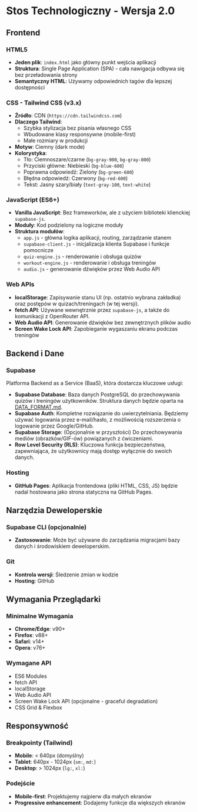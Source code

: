 # Stos Technologiczny - Wersja 2.0

## Frontend

### HTML5
- **Jeden plik**: `index.html` jako główny punkt wejścia aplikacji
- **Struktura**: Single Page Application (SPA) - cała nawigacja odbywa się bez przeładowania strony
- **Semantyczny HTML**: Używamy odpowiednich tagów dla lepszej dostępności

### CSS - Tailwind CSS (v3.x)
- **Źródło**: CDN (`https://cdn.tailwindcss.com`)
- **Dlaczego Tailwind**: 
  - Szybka stylizacja bez pisania własnego CSS
  - Wbudowane klasy responsywne (mobile-first)
  - Małe rozmiary w produkcji
- **Motyw**: Ciemny (dark mode)
- **Kolorystyka**:
  - Tło: Ciemnoszare/czarne (`bg-gray-900`, `bg-gray-800`)
  - Przyciski główne: Niebieski (`bg-blue-600`)
  - Poprawna odpowiedź: Zielony (`bg-green-600`)
  - Błędna odpowiedź: Czerwony (`bg-red-600`)
  - Tekst: Jasny szary/biały (`text-gray-100`, `text-white`)

### JavaScript (ES6+)
- **Vanilla JavaScript**: Bez frameworków, ale z użyciem biblioteki klienckiej `supabase-js`.
- **Moduły**: Kod podzielony na logiczne moduły
- **Struktura modułów**:
  - `app.js` - główna logika aplikacji, routing, zarządzanie stanem
  - `supabase-client.js` - inicjalizacja klienta Supabase i funkcje pomocnicze
  - `quiz-engine.js` - renderowanie i obsługa quizów
  - `workout-engine.js` - renderowanie i obsługa treningów
  - `audio.js` - generowanie dźwięków przez Web Audio API

### Web APIs
- **localStorage**: Zapisywanie stanu UI (np. ostatnio wybrana zakładka) oraz postępów w quizach/treningach (w tej wersji).
- **fetch API**: Używane wewnętrznie przez `supabase-js`, a także do komunikacji z OpenRouter API.
- **Web Audio API**: Generowanie dźwięków bez zewnętrznych plików audio
- **Screen Wake Lock API**: Zapobieganie wygaszaniu ekranu podczas treningów

## Backend i Dane

### Supabase
Platforma Backend as a Service (BaaS), która dostarcza kluczowe usługi:
- **Supabase Database**: Baza danych PostgreSQL do przechowywania quizów i treningów użytkowników. Struktura danych będzie oparta na [DATA_FORMAT.md](DATA_FORMAT.md).
- **Supabase Auth**: Kompletne rozwiązanie do uwierzytelniania. Będziemy używać logowania przez e-mail/hasło, z możliwością rozszerzenia o logowanie przez Google/GitHub.
- **Supabase Storage**: (Opcjonalnie w przyszłości) Do przechowywania mediów (obrazków/GIF-ów) powiązanych z ćwiczeniami.
- **Row Level Security (RLS)**: Kluczowa funkcja bezpieczeństwa, zapewniająca, że użytkownicy mają dostęp wyłącznie do swoich danych.

### Hosting
- **GitHub Pages**: Aplikacja frontendowa (pliki HTML, CSS, JS) będzie nadal hostowana jako strona statyczna na GitHub Pages.

## Narzędzia Deweloperskie

### Supabase CLI (opcjonalnie)
- **Zastosowanie**: Może być używane do zarządzania migracjami bazy danych i środowiskiem deweloperskim.

### Git
- **Kontrola wersji**: Śledzenie zmian w kodzie
- **Hosting**: GitHub

## Wymagania Przeglądarki

### Minimalne Wymagania
- **Chrome/Edge**: v90+
- **Firefox**: v88+
- **Safari**: v14+
- **Opera**: v76+

### Wymagane API
- ES6 Modules
- fetch API
- localStorage
- Web Audio API
- Screen Wake Lock API (opcjonalne - graceful degradation)
- CSS Grid & Flexbox

## Responsywność

### Breakpointy (Tailwind)
- **Mobile**: < 640px (domyślny)
- **Tablet**: 640px - 1024px (`sm:`, `md:`)
- **Desktop**: > 1024px (`lg:`, `xl:`)

### Podejście
- **Mobile-first**: Projektujemy najpierw dla małych ekranów
- **Progressive enhancement**: Dodajemy funkcje dla większych ekranów


